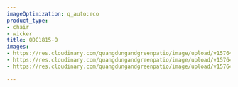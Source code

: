 ```yaml
---
imageOptimization: q_auto:eco
product_type:
- chair
- wicker
title: QDC1815-O
images:
- https://res.cloudinary.com/quangdungandgreenpatio/image/upload/v1576466293/posts/DSC07920_wce5nt.png
- https://res.cloudinary.com/quangdungandgreenpatio/image/upload/v1576466292/posts/DSC07904_vo2rqo.png
- https://res.cloudinary.com/quangdungandgreenpatio/image/upload/v1576466293/posts/DSC07902_1_rthg1f.png

---
```


